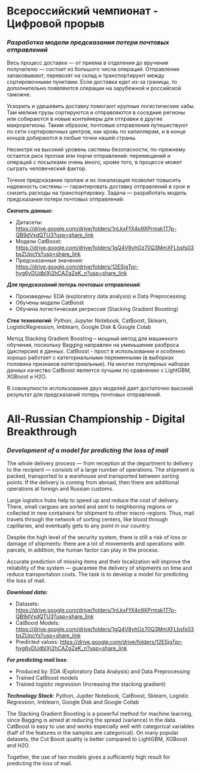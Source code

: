 # **Всероссийский чемпионат - Цифровой прорыв**

### *Разработка модели предсказания потери почтовых отправлений*

Весь процесс доставки — от приема в отделении до вручения получателю — состоит из большого числа операций. Отправление запаковывают, перевозят на склад и транспортируют между сортировочными пунктами. Если доставка едет из-за границы, то дополнительно появляются операции на зарубежной и российской таможне.

Ускорить и удешевить доставку помогают крупные логистические хабы. Там мелкие грузы сортируются и отправляются в соседние регионы или собираются в новые контейнеры для отправки в другие макрорегионы. Таким образом, почтовые отправления путешествуют по сети сортировочных центров, как кровь по капиллярам, и в конце концов добираются в любые точки нашей страны.

Несмотря на высокий уровень системы безопасности, по-прежнему остается риск пропаж или порчи отправлений: перемещений и операций с посылками очень много, кроме того, в процессе может сыграть человеческий фактор.

Точное предсказание пропаж и их локализация позволит повысить надежность системы — гарантировать доставку отправлений в срок и снизить расходы на транспортировку. Задача — разработать модель предсказания потери почтовых отправлений:

***Скачать данные:***
 - Датасеты: https://drive.google.com/drive/folders/1nLkxFfX4o9XPrmsk1T7p-QB9dVxdQTU3?usp=share_link
 - Модели CatBoost: https://drive.google.com/drive/folders/1gQ4V8yhOz70Q3MmXFLbsfs03bsZUpcYs?usp=share_link
 - Предсказанные значения: https://drive.google.com/drive/folders/12ESjgTpr-hyg6yDUdbIXj2hCAZgZeK_n?usp=share_link
 
***Для предсказаний потерь почтовых отправлений***:
 - Произведены: EDA (exploratory data analysis) и Data Preprocessing
 - Обучены модели CatBoost
 - Обучена логистическая регрессия (Stacking Gradient Boosting)
 
***Стек технологий***:
Python, Jupyter Notebook, CatBoost, Sklearn, LogisticRegression, Imblearn, Google Disk & Google Colab

Mетод Stacking Gradient Boosting – мощный метод для машинного обучения, поскольку Bagging направлен на уменьшение разброса (дисперсии) в данных.
CatBoost - прост в использовании и особенно хорошо работает с категориальными переменными (в выборках половина признаков категориальные).
Hа многих популярных наборах данных качество CatBoost является лучшим по сравнению с LightGBM, XGBoost и H2O.

В совокупности использование двух моделей дает достаточно высокий результат для предсказаний потерь почтовых отправлений.

# **All-Russian Championship - Digital Breakthrough**

### *Development of a model for predicting the loss of mail*

The whole delivery process — from reception at the department to delivery to the recipient — consists of a large number of operations. The shipment is packed, transported to a warehouse and transported between sorting points. If the delivery is coming from abroad, then there are additional operations at foreign and Russian customs.

Large logistics hubs help to speed up and reduce the cost of delivery. There, small cargoes are sorted and sent to neighboring regions or collected in new containers for shipment to other macro-regions. Thus, mail travels through the network of sorting centers, like blood through capillaries, and eventually gets to any point in our country.

Despite the high level of the security system, there is still a risk of loss or damage of shipments: there are a lot of movements and operations with parcels, in addition, the human factor can play in the process.

Accurate prediction of missing items and their localization will improve the reliability of the system — guarantee the delivery of shipments on time and reduce transportation costs. The task is to develop a model for predicting the loss of mail.

***Download data:***
- Datasets: https://drive.google.com/drive/folders/1nLkxFfX4o9XPrmsk1T7p-QB9dVxdQTU3?usp=share_link
- CatBoost Models: https://drive.google.com/drive/folders/1gQ4V8yhOz70Q3MmXFLbsfs03bsZUpcYs?usp=share_link
- Predicted values: https://drive.google.com/drive/folders/12ESjgTpr-hyg6yDUdbIXj2hCAZgZeK_n?usp=share_link

***For predicting mail loss***:
- Produced by: EDA (Exploratory Data Analysis) and Data Preprocessing
- Trained CatBoost models
- Trained logistic regression (Increasing the stacking gradient)

***Technology Stack***:
Python, Jupiter Notebook, CatBoost, Sklearn, Logistic Regression, Imblearn, Google Disk and Google Collab

The Stacking Gradient Boosting is a powerful method for machine learning, since Bagging is aimed at reducing the spread (variance) in the data.
CatBoost is easy to use and works especially well with categorical variables (half of the features in the samples are categorical).
On many popular datasets, the Cut Boost quality is better compared to LightGBM, XGBoost and H2O.

Together, the use of two models gives a sufficiently high result for predicting the loss of mail.
